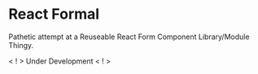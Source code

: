 React Formal
============

Pathetic attempt at a Reuseable React Form Component Library/Module Thingy.

< ! > Under Development < ! >